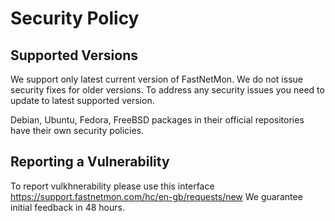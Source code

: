 # Security Policy

## Supported Versions

We support only latest current version of FastNetMon. We do not issue security fixes for older versions. To address any security issues you need to update to latest supported version. 

Debian, Ubuntu, Fedora, FreeBSD packages in their official repositories have their own security policies. 

## Reporting a Vulnerability

To report vulkhnerability please use this interface https://support.fastnetmon.com/hc/en-gb/requests/new We guarantee initial feedback in 48 hours. 
